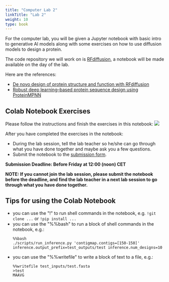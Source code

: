 ```yaml
---
title: "Computer Lab 2"
linkTitle: "Lab 2"
weight: 10
type: book
---
```


For the computer lab, you will be given a Jupyter notebook with basic intro to generative AI models along with some exercises on how to use diffusion models to design a protein.

The code repository we will work on is [RFdiffusion](https://github.com/RosettaCommons/RFdiffusion), a notebook will be made available on the day of the lab.

Here are the references:
 - [De novo design of protein structure and function with RFdiffusion](https://www.nature.com/articles/s41586-023-06415-8)
 - [Robust deep learning–based protein sequence design using ProteinMPNN](https://www.science.org/doi/10.1126/science.add2187)

## Colab Notebook Exercises

Please follow the instructions and finish the exercises in this notebook: [<img style="display: inline" src="https://colab.research.google.com/assets/colab-badge.svg">](https://colab.research.google.com/github/aicell-lab/ddls-course/blob/main/static/uploads/ddls_2023_RFdiffusion.ipynb)

After you have completed the exercises in the notebook: 
 - During the lab session, tell the lab teacher so he/she can go through what you have done together and maybe ask you a few questions. 
 - Submit the notebook to the [submission form](https://forms.gle/gK3b1z2Sca2VYmcW7).

**Submission Deadline: Before Friday at 12:00 (noon) CET**

**NOTE: If you cannot join the lab session, please submit the notebook before the deadline, and find the lab teacher in a next lab session to go through what you have done together.**

## Tips for using the Colab Notebook

  - you can use the "!" to run shell commands in the notebook, e.g. `!git clone ...` or `!pip install ...`
  - you can use the "%%bash" to run a block of shell commands in the notebook, e.g.:
    ```
    %%bash
    ./scripts/run_inference.py 'contigmap.contigs=[150-150]' inference.output_prefix=test_outputs/test inference.num_designs=10
    ```
  - you can use the "%%writefile" to write a block of text to a file, e.g.:
    ```
    %%writefile test_inputs/test.fasta
    >test
    MAAVG
    ```

